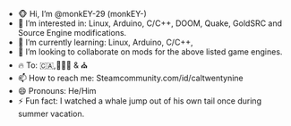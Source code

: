 - 🐵 Hi, I’m @monkEY-29 (monkEY-)
- 👀 I’m interested in: Linux, Arduino, C/C++, DOOM, Quake, GoldSRC and Source Engine modifications.
- 🌱 I’m currently learning: Linux, Arduino, C/C++, 
- 💞️ I’m looking to collaborate on mods for the above listed game engines.
- 🔥 To: 🇨🇦,👮🏻‍♂️ & ⛪
- 📫 How to reach me: Steamcommunity.com/id/caltwentynine
- 😄 Pronouns: He/Him
- ⚡ Fun fact: I watched a whale jump out of his own tail once during summer vacation.

<!---
monkEY-29/monkEY-29 is a ✨ special ✨ repository because its `README.md` (this file) appears on your GitHub profile.
You can click the Preview link to take a look at your changes.
--->
